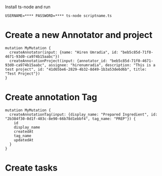 #

Install ts-node and run

```
USERNAME=**** PASSWORD=**** ts-node scriptname.ts
```

# Create a new Annotator and project

```
mutation MyMutation {
  createAnnotator(input: {name: "Hiren Umradia", id: "beb5c85d-71f0-4671-93d0-ca974b15aabc"})
  createAnnotationProject(input: {annotator_id: "beb5c85d-71f0-4671-93d0-ca974b15aabc", assignee: "hirenumradia", description: "This is a test project", id: "41d65be6-2829-4b32-8d49-1b3a53de6d6b", title: "Test Project"})
}
```

# Create annotation Tag

```
mutation MyMutation {
  createAnnotationTag(input: {display_name: "Prepared Ingredient", id: "2b384f30-0d1f-403c-8e90-66b78d1ebbf4", tag_name: "PREP"}) {
    id
    display_name
    createdAt
    tag_name
    updatedAt
  }
}

```

# Create tasks

```

```
